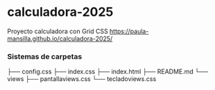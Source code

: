# calculadora-2025

Proyecto calculadora con Grid CSS
 https://paula-mansilla.github.io/calculadora-2025/

 ### Sistemas de carpetas
 ├── config.css
├── index.css
├── index.html
├── README.md
└── views
    ├── pantallaviews.css
    └── tecladoviews.css
